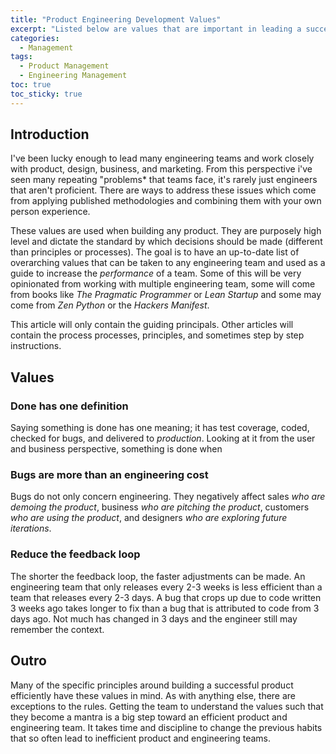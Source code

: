 ```yaml
---
title: "Product Engineering Development Values" 
excerpt: "Listed below are values that are important in leading a successful engineering team when the goal is to create a useful product."
categories:
  - Management
tags:
  - Product Management
  - Engineering Management
toc: true
toc_sticky: true
---
```

## Introduction
I've been lucky enough to lead many engineering teams and work closely with product, design, business, and marketing. From this perspective i've seen many repeating "problems* that teams face, it's rarely just engineers that aren't proficient. There are ways to address these issues which come from applying published methodologies and combining them with your own person experience.

These values are used when building any product. They are purposely high level and dictate the standard by which decisions should be made (different than principles or processes).
The goal is to have an up-to-date list of overarching values that can be taken to any engineering team and used as a guide to increase the *performance* of a team. Some of this will be very opinionated from working with multiple engineering team, some will come from books like *The Pragmatic Programmer* or *Lean Startup* and some may come from *Zen Python* or the *Hackers Manifest*.

This article will only contain the guiding principals. Other articles will contain the process processes, principles, and sometimes step by step instructions.

## Values
### Done has one definition
Saying something is done has one meaning; it has test coverage, coded, checked for bugs, and delivered to *production*. Looking at it from the user and business perspective, something is done when
### Bugs are more than an engineering cost
Bugs do not only concern engineering. They negatively affect sales *who are demoing the product*, business *who are pitching the product*, customers *who are using the product*, and designers *who are exploring future iterations*. 
### Reduce the feedback loop
The shorter the feedback loop, the faster adjustments can be made. An engineering team that only releases every 2-3 weeks is less efficient than a team that releases every 2-3 days. A bug that crops up due to code written 3 weeks ago takes longer to fix than a bug that is attributed to code from 3 days ago. Not much has changed in 3 days and the engineer still may remember the context.

## Outro
Many of the specific principles around building a successful product efficiently have these values in mind. As with anything else, there are exceptions to the rules. Getting the team to understand the values such that they become a mantra is a big step toward an efficient product and engineering team. It takes time and discipline to change the previous habits that so often lead to inefficient product and engineering teams.